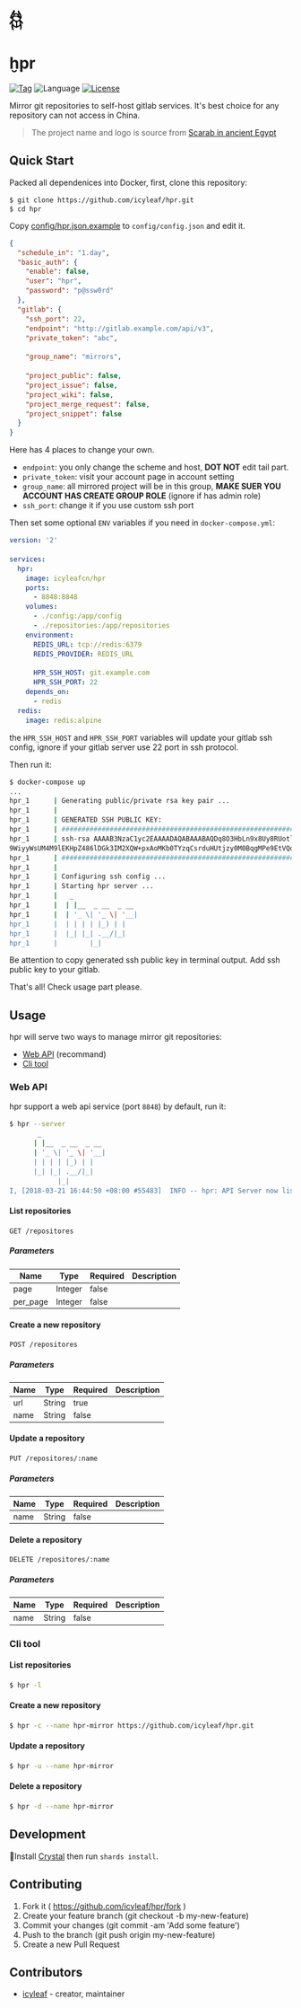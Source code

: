 ![hpr-logo](../_media/icon.png)

# ḫpr

[![Tag](https://img.shields.io/github/tag/icyleaf/hpr.svg)](https://github.com/icyleaf/hpr/releases)
![Language](https://img.shields.io/badge/language-crystal-776791.svg)
[![License](https://img.shields.io/github/license/icyleaf/hpr.svg)](https://github.com/icyleaf/hpr/blob/master/LICENSE)

Mirror git repositories to self-host gitlab services. It's best choice for any repository can not access in China.

> The project name and logo is source from [Scarab in ancient Egypt](https://en.wikipedia.org/wiki/Dung_beetle#Scarab_in_ancient_Egypt)

## Quick Start

Packed all dependenices into Docker, first, clone this repository:

```
$ git clone https://github.com/icyleaf/hpr.git
$ cd hpr
```

Copy [config/hpr.json.example](config/hpr.json.example) to `config/config.json` and edit it.

```json
{
  "schedule_in": "1.day",
  "basic_auth": {
    "enable": false,
    "user": "hpr",
    "password": "p@ssw0rd"
  },
  "gitlab": {
    "ssh_port": 22,
    "endpoint": "http://gitlab.example.com/api/v3",
    "private_token": "abc",

    "group_name": "mirrors",

    "project_public": false,
    "project_issue": false,
    "project_wiki": false,
    "project_merge_request": false,
    "project_snippet": false
  }
}
```

Here has 4 places to change your own.

- `endpoint`: you only change the scheme and host, **DOT NOT** edit tail part.
- `private_token`: visit your account page in account setting
- `group_name`: all mirrored project will be in this group, **MAKE SUER YOU ACCOUNT HAS CREATE GROUP ROLE** (ignore if has admin role)
- `ssh_port`: change it if you use custom ssh port

Then set some optional `ENV` variables if you need in `docker-compose.yml`:

```yaml
version: '2'

services:
  hpr:
    image: icyleafcn/hpr
    ports:
      - 8848:8848
    volumes:
      - ./config:/app/config
      - ./repositories:/app/repositories
    environment:
      REDIS_URL: tcp://redis:6379
      REDIS_PROVIDER: REDIS_URL

      HPR_SSH_HOST: git.example.com
      HPR_SSH_PORT: 22
    depends_on:
      - redis
  redis:
    image: redis:alpine
```

the `HPR_SSH_HOST` and `HPR_SSH_PORT` variables will update your gitlab ssh config, ignore if your gitlab server use 22 port in ssh protocol.

Then run it:

```bash
$ docker-compose up
...
hpr_1      | Generating public/private rsa key pair ...
hpr_1      |
hpr_1      | GENERATED SSH PUBLIC KEY:
hpr_1      | ##################################################################
hpr_1      | ssh-rsa AAAAB3NzaC1yc2EAAAADAQABAAABAQDq8O3HbLn9x8Uy8RUotlpOnxdakrmCyDpZrGBeLARmEbd6BOIBQ+UWm8NUKthQ7UOavmlsq4j8lY4kyFW2eFX2qWcbvI+s2gI+05MXax+mAukSszaNSnpAoTyJCRipilSkqiOV99V8JIJhrHPtTO0o/Ui
9WiyyWsUM4M9lEKHpZ486lDGk3IM2XQW+pxAoMKb0TYzqCsrduHUtjzy0M0BqgMPe9EtVQqCbnTMzDLXmRONoTYyTV51NQ12mMwEQcDaLQ28e5gqouQJKS81JaoRpQWa7pHsOCki6Fk9TB+EQFrGz5nOrmYYM+O1MKnFkzmVHv7Fh50Sz7d2nYzzOKAkR hpr@docker
hpr_1      | ##################################################################
hpr_1      |
hpr_1      | Configuring ssh config ...
hpr_1      | Starting hpr server ...
hpr_1      |   _
hpr_1      |  | |__  _ __  _ __
hpr_1      |  | '_ \| '_ \| '__|
hpr_1      |  | | | | |_) | |
hpr_1      |  |_| |_| .__/|_|
hpr_1      |        |_|
```

Be attention to copy generated ssh public key in terminal output.
Add ssh public key to your gitlab.

That's all! Check usage part please.

## Usage

hpr will serve two ways to manage mirror git repositories:

- [Web API](#web-api) (recommand)
- [Cli tool](#cli-tool)

### Web API

hpr support a web api service (port `8848`) by default, run it:

```bash
$ hpr --server
       _
      | |__  _ __  _ __
      | '_ \| '_ \| '__|
      | | | | |_) | |
      |_| |_| .__/|_|
            |_|
I, [2018-03-21 16:44:50 +08:00 #55483]  INFO -- hpr: API Server now listening at localhost:8848, press Ctrl-C to stop
```

#### List repositories

```
GET /repositores
```

##### Parameters

| Name | Type | Required | Description |
|---|---|---|---|
| page | Integer | false | |
| per_page | Integer | false | |

#### Create a new repository

```
POST /repositores
```

##### Parameters

| Name | Type | Required | Description |
|---|---|---|---|
| url | String | true | |
| name | String | false | |


#### Update a repository

```
PUT /repositores/:name
```

##### Parameters

| Name | Type | Required | Description |
|---|---|---|---|
| name | String | false | |


#### Delete a repository

```
DELETE /repositores/:name
```

##### Parameters

| Name | Type | Required | Description |
|---|---|---|---|
| name | String | false | |

### Cli tool

#### List repositories

```bash
$ hpr -l
```

#### Create a new repository

```bash
$ hpr -c --name hpr-mirror https://github.com/icyleaf/hpr.git
```

#### Update a repository

```bash
$ hpr -u --name hpr-mirror
```

#### Delete a repository

```bash
$ hpr -d --name hpr-mirror
```

## Development

Install [Crystal](https://crystal-lang.org/docs/installation/index.html) then run `shards install`.

## Contributing

1. Fork it ( https://github.com/icyleaf/hpr/fork )
2. Create your feature branch (git checkout -b my-new-feature)
3. Commit your changes (git commit -am 'Add some feature')
4. Push to the branch (git push origin my-new-feature)
5. Create a new Pull Request

## Contributors

- [icyleaf](https://github.com/icyleaf) - creator, maintainer

